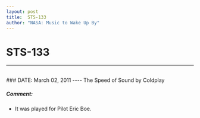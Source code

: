 ```yaml
---
layout: post
title:  STS-133
author: "NASA: Music to Wake Up By"
---
```


# STS-133
----
<br/>
### DATE: March 02, 2011
----
The Speed of Sound by Coldplay

##### Comment:
* It was played for Pilot Eric Boe.
